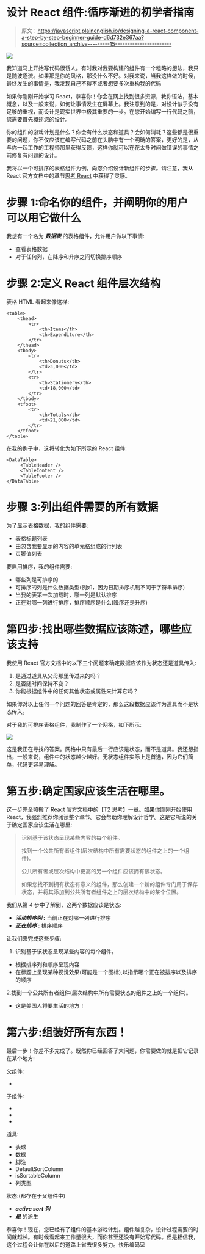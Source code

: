 # 设计 React 组件:循序渐进的初学者指南

> 原文：<https://javascript.plainenglish.io/designing-a-react-component-a-step-by-step-beginner-guide-d6d732e367aa?source=collection_archive---------15----------------------->

![](img/a9806c399fdf698a00806e1997ec7fb8.png)

我知道马上开始写代码很诱人。有时我对我要构建的组件有一个粗略的想法，我只是随波逐流。如果那是你的风格，那没什么不好。对我来说，当我这样做的时候，最终发生的事情是，我发现自己不得不或者想要多次重构我的代码

如果你刚刚开始学习 React，恭喜你！你会在网上找到很多资源，教你语法，基本概念，以及一般来说，如何让事情发生在屏幕上。我注意到的是，对设计似乎没有足够的重视，而设计是现实世界中极其重要的一步。在您开始编写一行代码之前，您需要首先概述您的设计。

你的组件的游戏计划是什么？你会有什么状态和道具？会如何消耗？这些都是很重要的问题，你不仅应该在编写代码之前在头脑中有一个明确的答案，更好的是，从与你一起工作的工程师那里获得反馈，这样你就可以在花太多时间做错误的事情之前修复有问题的设计。

我将以一个可排序的表格组件为例，向您介绍设计新组件的步骤。请注意，我从 React 官方文档中的章节[思考 React](https://reactjs.org/docs/thinking-in-react.html) 中获得了灵感。

# 步骤 1:命名你的组件，并阐明你的用户可以用它做什么

我想有一个名为 ***数据表*** 的表格组件，允许用户做以下事情:

*   查看表格数据
*   对于任何列，在降序和升序之间切换排序顺序

# 步骤 2:定义 React 组件层次结构

表格 HTML 看起来像这样:

```
<table>
    <thead>
        <tr>
            <th>Items</th>
            <th>Expenditure</th>
        </tr>
    </thead>
    <tbody>
        <tr>
            <th>Donuts</th>
            <td>3,000</td>
        </tr>
        <tr>
            <th>Stationery</th>
            <td>18,000</td>
        </tr>
    </tbody>
    <tfoot>
        <tr>
            <th>Totals</th>
            <td>21,000</td>
        </tr>
    </tfoot>
</table>
```

在我的例子中，这将转化为如下所示的 React 组件:

```
<DataTable>
     <TableHeader />
     <TableContent />
     <TableFooter />
</DataTable>
```

# 步骤 3:列出组件需要的所有数据

为了显示表格数据，我的组件需要:

*   表格标题列表
*   由包含我要显示的内容的单元格组成的行列表
*   页脚值列表

要启用排序，我的组件需要:

*   哪些列是可排序的
*   可排序的列是什么数据类型(例如，因为日期排序机制不同于字符串排序)
*   当我的表第一次加载时，哪一列是默认排序
*   正在对哪一列进行排序，排序顺序是什么(降序还是升序)

# 第四步:找出哪些数据应该陈述，哪些应该支持

我使用 React 官方文档中的以下三个问题来确定数据应该作为状态还是道具传入:

1.  是通过道具从父母那里传过来的吗？
2.  是否随时间保持不变？
3.  你能根据组件中的任何其他状态或属性来计算它吗？

如果你对以上任何一个问题的回答是肯定的，那么这段数据应该作为道具而不是状态传入。

对于我的可排序表格组件，我制作了一个网格，如下所示:

![](img/7e4acc4a2eae60dfa69852889d4fd22e.png)

这是我正在寻找的答案。网格中只有最后一行应该是状态，而不是道具。我还想指出，一般来说，组件中的状态越少越好。无状态组件实际上是首选，因为它们简单，代码更容易理解。

# 第五步:确定国家应该生活在哪里。

这一步完全照搬了 React 官方文档中的【T2 思考】一章。如果你刚刚开始使用 React，我强烈推荐你阅读整个章节。它会帮助你理解设计哲学。这是它所说的关于确定国家应该生活在哪里:

> 识别基于该状态呈现某些内容的每个组件。
> 
> 找到一个公共所有者组件(层次结构中所有需要状态的组件之上的一个组件)。
> 
> 公共所有者或层次结构中更高的另一个组件应该拥有该状态。
> 
> 如果您找不到拥有状态有意义的组件，那么创建一个新的组件专门用于保存状态，并将其添加到公共所有者组件之上的层次结构中的某个位置。

我们从第 4 步中了解到，这两个数据应该是状态:

*   ***活动排序列* :** 当前正在对哪一列进行排序
*   ***正在排序* :** 排序顺序

让我们来完成这些步骤:

1.  识别基于该状态呈现某些内容的每个组件。

*   <tablecontent>根据排序列和顺序呈现内容</tablecontent>
*   <tableheader>在标题上呈现某种视觉效果(可能是一个图标),以指示哪个正在被排序以及排序的顺序</tableheader>

2.找到一个公共所有者组件(层次结构中所有需要状态的组件之上的一个组件)。

*   这是美国人将要生活的地方！

# 第六步:组装好所有东西！

最后一步！你差不多完成了。既然你已经回答了大问题，你需要做的就是把它记录在某个地方:

父组件:

*   <datatable></datatable>

子组件:

*   <tableheader></tableheader>
*   <tablecontent></tablecontent>
*   <tablefooter></tablefooter>

道具:

*   头球
*   数据
*   脚注
*   DefaultSortColumn
*   isSortableColumn
*   列类型

状态:(都存在于父组件中)

*   ***active sort 列***
*   ***是*** 的派生

恭喜你！现在，您已经有了组件的基本游戏计划。组件越复杂，设计过程需要的时间就越长。有时候看起来工作量很大，而你甚至还没有开始写代码。但是相信我，这个过程会让你在以后的道路上省去很多努力。快乐编码💻